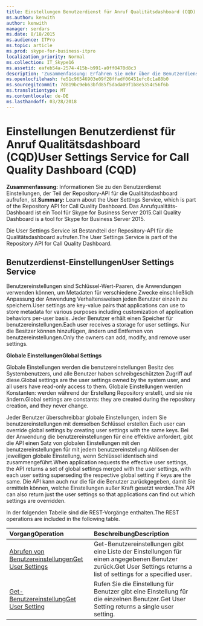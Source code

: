 ```yaml
---
title: Einstellungen Benutzerdienst für Anruf Qualitätsdashboard (CQD)
ms.author: kenwith
author: kenwith
manager: serdars
ms.date: 8/18/2015
ms.audience: ITPro
ms.topic: article
ms.prod: skype-for-business-itpro
localization_priority: Normal
ms.collection: IT_Skype16
ms.assetid: eafeb54a-2574-415b-b991-a0ff0470d8c3
description: 'Zusammenfassung: Erfahren Sie mehr über die Benutzerdienst Einstellungen, die Teil der Repository-API für die Qualitätsdashboard aufrufen, ist. Das Anrufqualitäts-Dashboard ist ein Tool für Skype for Business Server 2015.'
ms.openlocfilehash: fe51c96546903e09f28ffadf06451efc8c1a88b0
ms.sourcegitcommit: 7d819bc9eb63bfd85f5dada09f1b8e5354c56f6b
ms.translationtype: MT
ms.contentlocale: de-DE
ms.lasthandoff: 03/28/2018
---
```

# <a name="user-settings-service-for-call-quality-dashboard-cqd"></a><span data-ttu-id="42ac7-104">Einstellungen Benutzerdienst für Anruf Qualitätsdashboard (CQD)</span><span class="sxs-lookup"><span data-stu-id="42ac7-104">User Settings Service for Call Quality Dashboard (CQD)</span></span>
 
<span data-ttu-id="42ac7-105">**Zusammenfassung:** Informationen Sie zu den Benutzerdienst Einstellungen, der Teil der Repository-API für die Qualitätsdashboard aufrufen, ist.</span><span class="sxs-lookup"><span data-stu-id="42ac7-105">**Summary:** Learn about the User Settings Service, which is part of the Repository API for Call Quality Dashboard.</span></span> <span data-ttu-id="42ac7-106">Das Anrufqualitäts-Dashboard ist ein Tool für Skype for Business Server 2015.</span><span class="sxs-lookup"><span data-stu-id="42ac7-106">Call Quality Dashboard is a tool for Skype for Business Server 2015.</span></span>
  
<span data-ttu-id="42ac7-107">Die User Settings Service ist Bestandteil der Repository-API für die Qualitätsdashboard aufrufen.</span><span class="sxs-lookup"><span data-stu-id="42ac7-107">The User Settings Service is part of the Repository API for Call Quality Dashboard.</span></span>
  
## <a name="user-settings-service"></a><span data-ttu-id="42ac7-108">Benutzerdienst-Einstellungen</span><span class="sxs-lookup"><span data-stu-id="42ac7-108">User Settings Service</span></span>

<span data-ttu-id="42ac7-109">Benutzereinstellungen sind Schlüssel-Wert-Paaren, die Anwendungen verwenden können, um Metadaten für verschiedene Zwecke einschließlich Anpassung der Anwendung Verhaltensweisen jeden Benutzer einzeln zu speichern.</span><span class="sxs-lookup"><span data-stu-id="42ac7-109">User settings are key-value pairs that applications can use to store metadata for various purposes including customization of application behaviors per-user basis.</span></span> <span data-ttu-id="42ac7-110">Jeder Benutzer erhält einen Speicher für benutzereinstellungen.</span><span class="sxs-lookup"><span data-stu-id="42ac7-110">Each user receives a storage for user settings.</span></span> <span data-ttu-id="42ac7-111">Nur die Besitzer können hinzufügen, ändern und Entfernen von benutzereinstellungen.</span><span class="sxs-lookup"><span data-stu-id="42ac7-111">Only the owners can add, modify, and remove user settings.</span></span>
  
 <span data-ttu-id="42ac7-112">**Globale Einstellungen**</span><span class="sxs-lookup"><span data-stu-id="42ac7-112">**Global Settings**</span></span>
  
<span data-ttu-id="42ac7-113">Globale Einstellungen werden die benutzereinstellungen Besitz des Systembenutzers, und alle Benutzer haben schreibgeschützten Zugriff auf diese.</span><span class="sxs-lookup"><span data-stu-id="42ac7-113">Global settings are the user settings owned by the system user, and all users have read-only access to them.</span></span> <span data-ttu-id="42ac7-114">Globale Einstellungen werden Konstanten: werden während der Erstellung Repository erstellt, und sie nie ändern.</span><span class="sxs-lookup"><span data-stu-id="42ac7-114">Global settings are constants: they are created during the repository creation, and they never change.</span></span>
  
<span data-ttu-id="42ac7-115">Jeder Benutzer überschreibbar globale Einstellungen, indem Sie benutzereinstellungen mit demselben Schlüssel erstellen.</span><span class="sxs-lookup"><span data-stu-id="42ac7-115">Each user can override global settings by creating user settings with the same keys.</span></span> <span data-ttu-id="42ac7-116">Bei der Anwendung die benutzereinstellungen für eine effektive anfordert, gibt die API einen Satz von globalen Einstellungen mit den benutzereinstellungen für mit jedem benutzereinstellung Ablösen der jeweiligen globale Einstellung, wenn Schlüssel identisch sind zusammengeführt.</span><span class="sxs-lookup"><span data-stu-id="42ac7-116">When application requests the effective user settings, the API returns a set of global settings merged with the user settings, with each user setting superseding the respective global setting if keys are the same.</span></span> <span data-ttu-id="42ac7-117">Die API kann auch nur die für die Benutzer zurückgegeben, damit Sie ermitteln können, welche Einstellungen außer Kraft gesetzt werden.</span><span class="sxs-lookup"><span data-stu-id="42ac7-117">The API can also return just the user settings so that applications can find out which settings are overridden.</span></span> 
  
<span data-ttu-id="42ac7-118">In der folgenden Tabelle sind die REST-Vorgänge enthalten.</span><span class="sxs-lookup"><span data-stu-id="42ac7-118">The REST operations are included in the following table.</span></span>

|<span data-ttu-id="42ac7-119">**Vorgang**</span><span class="sxs-lookup"><span data-stu-id="42ac7-119">**Operation**</span></span>|<span data-ttu-id="42ac7-120">**Beschreibung**</span><span class="sxs-lookup"><span data-stu-id="42ac7-120">**Description**</span></span>|
|:-----|:-----|
|[<span data-ttu-id="42ac7-121">Abrufen von Benutzereinstellungen</span><span class="sxs-lookup"><span data-stu-id="42ac7-121">Get User Settings</span></span>](get-user-settings.md) <br/> |<span data-ttu-id="42ac7-122">Get-Benutzereinstellungen gibt eine Liste der Einstellungen für einen angegebenen Benutzer zurück.</span><span class="sxs-lookup"><span data-stu-id="42ac7-122">Get User Settings returns a list of settings for a specified user.</span></span>  <br/> |
|[<span data-ttu-id="42ac7-123">Get-Benutzereinstellung</span><span class="sxs-lookup"><span data-stu-id="42ac7-123">Get User Setting</span></span>](get-user-setting.md) <br/> |<span data-ttu-id="42ac7-124">Rufen Sie die Einstellung für Benutzer gibt eine Einstellung für die einzelnen Benutzer.</span><span class="sxs-lookup"><span data-stu-id="42ac7-124">Get User Setting returns a single user setting.</span></span>  <br/> |
   

